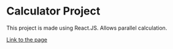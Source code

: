 # Calculator Project

This project is made using React.JS. Allows parallel calculation.

[Link to the page](https://iliazaidin.github.io/calculator/)
